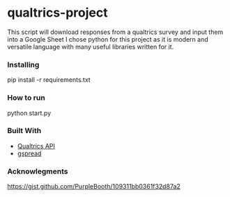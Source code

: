 # qualtrics-project

This script will download responses from a qualtrics survey and input them into a Google Sheet
I chose python for this project as it is modern and versatile language with many useful libraries written for it.

### Installing

pip install -r requirements.txt

### How to run

python start.py 

### Built With

* [Qualtrics API](https://api.qualtrics.com/)
* [gspread](https://gspread.readthedocs.io/en/latest/)

### Acknowlegments
https://gist.github.com/PurpleBooth/109311bb0361f32d87a2
